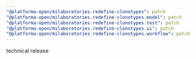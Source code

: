 ```yaml
---
"@platforma-open/milaboratories.redefine-clonotypes": patch
"@platforma-open/milaboratories.redefine-clonotypes.model": patch
"@platforma-open/milaboratories.redefine-clonotypes.test": patch
"@platforma-open/milaboratories.redefine-clonotypes.ui": patch
"@platforma-open/milaboratories.redefine-clonotypes.workflow": patch
---
```


technical release
